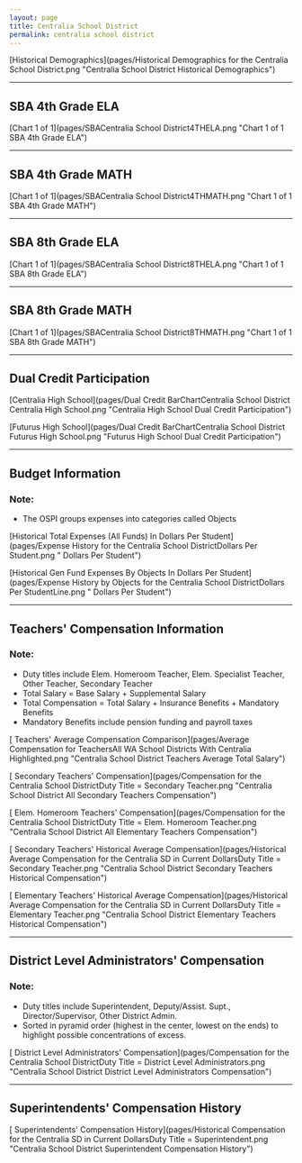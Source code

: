```yaml
---
layout: page
title: Centralia School District
permalink: centralia school district
---
```



[Historical Demographics](pages/Historical Demographics for the Centralia School District.png "Centralia School District Historical Demographics")

___

## SBA 4th Grade ELA

[Chart 1 of 1](pages/SBACentralia School District4THELA.png "Chart 1 of 1 SBA 4th Grade ELA")


___

## SBA 4th Grade MATH

[Chart 1 of 1](pages/SBACentralia School District4THMATH.png "Chart 1 of 1 SBA 4th Grade MATH")


___

## SBA 8th Grade ELA

[Chart 1 of 1](pages/SBACentralia School District8THELA.png "Chart 1 of 1 SBA 8th Grade ELA")


___

## SBA 8th Grade MATH

[Chart 1 of 1](pages/SBACentralia School District8THMATH.png "Chart 1 of 1 SBA 8th Grade MATH")


___

## Dual Credit Participation

[Centralia High School](pages/Dual Credit BarChartCentralia School District Centralia High School.png "Centralia High School Dual Credit Participation")

[Futurus High School](pages/Dual Credit BarChartCentralia School District Futurus High School.png "Futurus High School Dual Credit Participation")


___

## Budget Information
### Note:
- The OSPI groups expenses into categories called Objects

[Historical Total Expenses (All Funds) In Dollars Per Student](pages/Expense History for the Centralia School DistrictDollars Per Student.png " Dollars Per Student")

[Historical Gen Fund Expenses By Objects In Dollars Per Student](pages/Expense History by Objects for the Centralia School DistrictDollars Per StudentLine.png " Dollars Per Student")


___

## Teachers' Compensation Information
### Note:
- Duty titles include Elem. Homeroom Teacher, Elem. Specialist Teacher, Other Teacher, Secondary Teacher
- Total Salary = Base Salary + Supplemental Salary
- Total Compensation = Total Salary + Insurance Benefits + Mandatory Benefits
- Mandatory Benefits include pension funding and payroll taxes

[ Teachers' Average Compensation Comparison](pages/Average Compensation for TeachersAll WA School Districts With Centralia Highlighted.png "Centralia School District Teachers Average Total Salary")

[ Secondary Teachers' Compensation](pages/Compensation for the Centralia School DistrictDuty Title = Secondary Teacher.png "Centralia School District All Secondary Teachers Compensation")

[ Elem. Homeroom Teachers' Compensation](pages/Compensation for the Centralia School DistrictDuty Title = Elem. Homeroom Teacher.png "Centralia School District All Elementary Teachers Compensation")

[ Secondary Teachers' Historical Average Compensation](pages/Historical Average Compensation for the Centralia SD in Current DollarsDuty Title = Secondary Teacher.png "Centralia School District Secondary Teachers Historical Compensation")

[ Elementary Teachers' Historical Average Compensation](pages/Historical Average Compensation for the Centralia SD in Current DollarsDuty Title = Elementary Teacher.png "Centralia School District Elementary Teachers Historical Compensation")


___

## District Level Administrators' Compensation

### Note:
- Duty titles include Superintendent, Deputy/Assist. Supt., Director/Supervisor, Other District Admin.
- Sorted in pyramid order (highest in the center, lowest on the ends) to highlight possible concentrations of excess.

[ District Level Administrators' Compensation](pages/Compensation for the Centralia School DistrictDuty Title = District Level Administrators.png "Centralia School District District Level Administrators Compensation")


___

## Superintendents' Compensation History

[ Superintendents' Compensation History](pages/Historical Compensation for the Centralia SD in Current DollarsDuty Title = Superintendent.png "Centralia School District Superintendent Compensation History")

